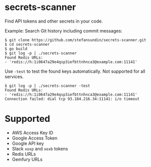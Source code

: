 # secrets-scanner

Find API tokens and other secrets in your code.

Example: Search Git history including commit messages:
```
$ git clone https://github.com/stefansundin/secrets-scanner.git
$ cd secrets-scanner
$ go build
$ git log -p | ./secrets-scanner
Found Redis URLs:
- 'redis://h:1i0647a29e4qsp3iefbttnhnca3@example.com:11141'
```

Use `-test` to test the found keys automatically. Not supported for all services.
```
$ git log -p | ./secrets-scanner -test
Found Redis URLs:
- 'redis://h:1i0647a29e4qsp3iefbttnhnca3@example.com:11141'
Connection failed: dial tcp 93.184.216.34:11141: i/o timeout
```

# Supported

- AWS Access Key ID
- Google Access Token
- Google API key
- Slack `xoxp` and `xoxb` tokens
- Redis URLs
- Gemfury URLs
